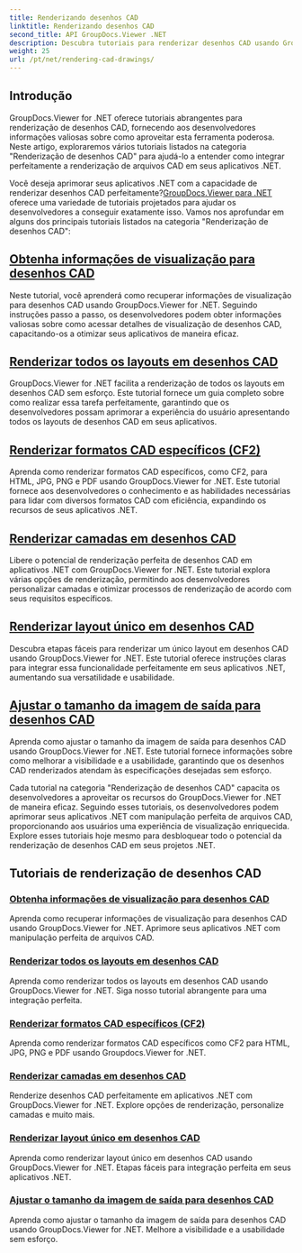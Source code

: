 ```yaml
---
title: Renderizando desenhos CAD
linktitle: Renderizando desenhos CAD
second_title: API GroupDocs.Viewer .NET
description: Descubra tutoriais para renderizar desenhos CAD usando GroupDocs.Viewer for .NET. Aprenda a aprimorar aplicativos .NET com manipulação perfeita de arquivos CAD.
weight: 25
url: /pt/net/rendering-cad-drawings/
---
```


## Introdução

GroupDocs.Viewer for .NET oferece tutoriais abrangentes para renderização de desenhos CAD, fornecendo aos desenvolvedores informações valiosas sobre como aproveitar esta ferramenta poderosa. Neste artigo, exploraremos vários tutoriais listados na categoria "Renderização de desenhos CAD" para ajudá-lo a entender como integrar perfeitamente a renderização de arquivos CAD em seus aplicativos .NET.

Você deseja aprimorar seus aplicativos .NET com a capacidade de renderizar desenhos CAD perfeitamente?[GroupDocs.Viewer para .NET](#) oferece uma variedade de tutoriais projetados para ajudar os desenvolvedores a conseguir exatamente isso. Vamos nos aprofundar em alguns dos principais tutoriais listados na categoria "Renderização de desenhos CAD":

## [Obtenha informações de visualização para desenhos CAD](./get-view-info-cad-drawing/)
Neste tutorial, você aprenderá como recuperar informações de visualização para desenhos CAD usando GroupDocs.Viewer for .NET. Seguindo instruções passo a passo, os desenvolvedores podem obter informações valiosas sobre como acessar detalhes de visualização de desenhos CAD, capacitando-os a otimizar seus aplicativos de maneira eficaz.

## [Renderizar todos os layouts em desenhos CAD](./render-all-layouts-cad/)
GroupDocs.Viewer for .NET facilita a renderização de todos os layouts em desenhos CAD sem esforço. Este tutorial fornece um guia completo sobre como realizar essa tarefa perfeitamente, garantindo que os desenvolvedores possam aprimorar a experiência do usuário apresentando todos os layouts de desenhos CAD em seus aplicativos.

## [Renderizar formatos CAD específicos (CF2)](./render-specific-cad-formats/)
Aprenda como renderizar formatos CAD específicos, como CF2, para HTML, JPG, PNG e PDF usando GroupDocs.Viewer for .NET. Este tutorial fornece aos desenvolvedores o conhecimento e as habilidades necessárias para lidar com diversos formatos CAD com eficiência, expandindo os recursos de seus aplicativos .NET.

## [Renderizar camadas em desenhos CAD](./render-layers-cad/)
Libere o potencial de renderização perfeita de desenhos CAD em aplicativos .NET com GroupDocs.Viewer for .NET. Este tutorial explora várias opções de renderização, permitindo aos desenvolvedores personalizar camadas e otimizar processos de renderização de acordo com seus requisitos específicos.

## [Renderizar layout único em desenhos CAD](./render-single-layout-cad/)
Descubra etapas fáceis para renderizar um único layout em desenhos CAD usando GroupDocs.Viewer for .NET. Este tutorial oferece instruções claras para integrar essa funcionalidade perfeitamente em seus aplicativos .NET, aumentando sua versatilidade e usabilidade.

## [Ajustar o tamanho da imagem de saída para desenhos CAD](./adjust-output-image-size-cad/)
Aprenda como ajustar o tamanho da imagem de saída para desenhos CAD usando GroupDocs.Viewer for .NET. Este tutorial fornece informações sobre como melhorar a visibilidade e a usabilidade, garantindo que os desenhos CAD renderizados atendam às especificações desejadas sem esforço.

Cada tutorial na categoria "Renderização de desenhos CAD" capacita os desenvolvedores a aproveitar os recursos do GroupDocs.Viewer for .NET de maneira eficaz. Seguindo esses tutoriais, os desenvolvedores podem aprimorar seus aplicativos .NET com manipulação perfeita de arquivos CAD, proporcionando aos usuários uma experiência de visualização enriquecida. Explore esses tutoriais hoje mesmo para desbloquear todo o potencial da renderização de desenhos CAD em seus projetos .NET.

## Tutoriais de renderização de desenhos CAD
### [Obtenha informações de visualização para desenhos CAD](./get-view-info-cad-drawing/)
Aprenda como recuperar informações de visualização para desenhos CAD usando GroupDocs.Viewer for .NET. Aprimore seus aplicativos .NET com manipulação perfeita de arquivos CAD.
### [Renderizar todos os layouts em desenhos CAD](./render-all-layouts-cad/)
Aprenda como renderizar todos os layouts em desenhos CAD usando GroupDocs.Viewer for .NET. Siga nosso tutorial abrangente para uma integração perfeita.
### [Renderizar formatos CAD específicos (CF2)](./render-specific-cad-formats/)
Aprenda como renderizar formatos CAD específicos como CF2 para HTML, JPG, PNG e PDF usando Groupdocs.Viewer for .NET.
### [Renderizar camadas em desenhos CAD](./render-layers-cad/)
Renderize desenhos CAD perfeitamente em aplicativos .NET com GroupDocs.Viewer for .NET. Explore opções de renderização, personalize camadas e muito mais.
### [Renderizar layout único em desenhos CAD](./render-single-layout-cad/)
Aprenda como renderizar layout único em desenhos CAD usando GroupDocs.Viewer for .NET. Etapas fáceis para integração perfeita em seus aplicativos .NET.
### [Ajustar o tamanho da imagem de saída para desenhos CAD](./adjust-output-image-size-cad/)
Aprenda como ajustar o tamanho da imagem de saída para desenhos CAD usando GroupDocs.Viewer for .NET. Melhore a visibilidade e a usabilidade sem esforço.
